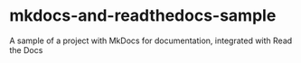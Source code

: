 # mkdocs-and-readthedocs-sample
A sample of a project with MkDocs for documentation, integrated with Read the Docs
